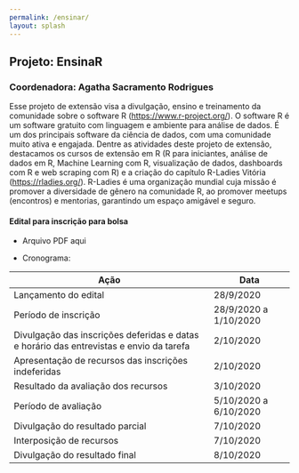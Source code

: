 ```yaml
---
permalink: /ensinar/
layout: splash
---
```


## Projeto: EnsinaR

### Coordenadora: Agatha Sacramento Rodrigues

Esse projeto de extensão visa a divulgação, ensino e treinamento da comunidade sobre o software R (https://www.r-project.org/). O software R é um software gratuito com linguagem e ambiente para análise de dados. É um dos principais software da ciência de dados, com uma comunidade muito ativa e engajada. Dentre as atividades deste projeto de extensão, destacamos os cursos de extensão em R (R para iniciantes, análise de dados em R, Machine Learning com R, visualização de dados, dashboards com R e web scraping com R) e a criação do capítulo R-Ladies Vitória (https://rladies.org/). R-Ladies é uma organização mundial cuja missão é promover a diversidade de gênero na comunidade R, ao promover meetups (encontros) e mentorias, garantindo um espaço amigável e seguro.


#### Edital para inscrição para bolsa

- Arquivo PDF aqui

- Cronograma:

| Ação | Data |
| --- | --- |
| Lançamento do edital | 28/9/2020 |
| Período de inscrição | 28/9/2020 a 1/10/2020 |
| Divulgação das inscrições deferidas e datas e horário das entrevistas e envio da tarefa | 2/10/2020 |
| Apresentação de recursos das inscrições indeferidas | 2/10/2020 |
| Resultado da avaliação dos recursos | 3/10/2020 |
| Período de avaliação | 5/10/2020 a 6/10/2020 |
| Divulgação do resultado parcial | 7/10/2020 |
| Interposição de recursos | 7/10/2020 | 
| Divulgação do resultado final | 8/10/2020 |
